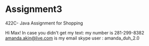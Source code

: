 # Assignment3
422C- Java Assignment for Shopping

Hi Max!
In case you didn't get my text: 
my number is 281-299-8382
amanda.akin@live.com is my email
skype user : amanda_duh_2.0 

